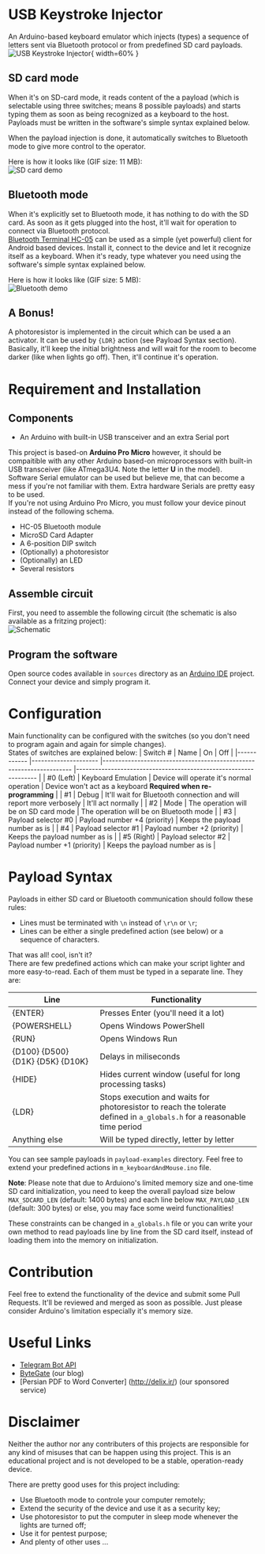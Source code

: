 # USB Keystroke Injector
An Arduino-based keyboard emulator which injects (types) a sequence of letters sent via Bluetooth protocol or from predefined SD card payloads.  
![USB Keystroke Injector](assets/USB-Keystroke-Injector.png){ width=60% }

## SD card mode
When it's on SD-card mode, it reads content of the a payload (which is selectable using three switches; means 8 possible payloads) and starts typing them as soon as being recognized as a keyboard to the host.
Payloads must be written in the software's simple syntax explained below.

When the payload injection is done, it automatically switches to Bluetooth mode to give more control to the operator.

Here is how it looks like (GIF size: 11 MB):  
![SD card demo](assets/sd-card-mode-demo.gif)

## Bluetooth mode
When it's explicitly set to Bluetooth mode, it has nothing to do with the SD card. As soon as it gets plugged into the host, it'll wait for operation to connect via Bluetooth protocol.  
[Bluetooth Terminal HC-05](https://play.google.com/store/apps/details?id=project.bluetoothterminal) can be used as a simple (yet powerful) client for Android based devices. Install it, connect to the device and let it recognize itself as a keyboard. When it's ready, type whatever you need using the software's simple syntax explained below.

Here is how it looks like (GIF size: 5 MB):  
![Bluetooth demo](assets/bluetooth-mode-demo.gif)

## A Bonus!
A photoresistor is implemented in the circuit which can be used a an activator. It can be used by `{LDR}` action (see Payload Syntax section).
Basically, it'll keep the initial brightness and will wait for the room to become darker (like when lights go off). Then, it'll continue it's operation.


# Requirement and Installation

## Components
* An Arduino with built-in USB transceiver and an extra Serial port 


This project is based-on **Arduino Pro Micro** however, it should be compaitible with any other Arduino based-on microprocessors with built-in USB transceiver (like ATmega3U4. Note the letter **U** in the model).  
Software Serial emulator can be used but believe me, that can become a mess if you're not familiar with them. Extra hardware Serials are pretty easy to be used.  
If you're not using Arduino Pro Micro, you must follow your device pinout instead of the following schema.

* HC-05 Bluetooth module
* MicroSD Card Adapter
* A 6-position DIP switch
* (Optionally) a photoresistor
* (Optionally) an LED 
* Several resistors

## Assemble circuit
First, you need to assemble the following circuit (the schematic is also available as a fritzing project):  
![Schematic](schematic/USB-Keystroke-Injector.png)

## Program the software
Open source codes available in `sources` directory as an [Arduino IDE](https://www.arduino.cc/en/Main/Software) project. Connect your device and simply program it.

# Configuration
Main functionality can be configured with the switches (so you don't need to program again and again for simple changes).  
States of switches are explained below:
| Switch #   	| Name                	| On                                                                 	| Off                                                             	|
|------------	|---------------------	|--------------------------------------------------------------------	|-----------------------------------------------------------------	|
| #0 (Left)  	| Keyboard Emulation  	| Device will operate it's normal operation                          	| Device won't act as a keyboard **Required when re-programming** 	|
| #1         	| Debug               	| It'll wait for Bluetooth connection and will report more verbosely 	| It'll act normally                                              	|
| #2         	| Mode                	| The operation will be on SD card mode                              	| The operation will be on Bluetooth mode                         	|
| #3         	| Payload selector #0 	| Payload number +4 (priority)                                       	| Keeps the payload number as is                                  	|
| #4         	| Payload selector #1 	| Payload number +2 (priority)                                       	| Keeps the payload number as is                                  	|
| #5 (Right) 	| Payload selector #2 	| Payload number +1 (priority)                                       	| Keeps the payload number as is                                  	|



# Payload Syntax

Payloads in either SD card or Bluetooth communication should follow these rules:
* Lines must be terminated with `\n` instead of `\r\n` or `\r`;
* Lines can be either a single predefined action (see below) or a sequence of characters.

That was all! cool, isn't it?  
There are few predefined actions which can make your script lighter and more easy-to-read. Each of them must be typed in a separate line. They are:

| Line                             	| Functionality                                                                                                           	|
|----------------------------------	|-------------------------------------------------------------------------------------------------------------------------	|
| {ENTER}                          	| Presses Enter (you'll need it a lot)                                                                                    	|
| {POWERSHELL}                     	| Opens Windows PowerShell                                                                                                	|
| {RUN}                            	| Opens Windows Run                                                                                                       	|
| {D100} {D500} {D1K} {D5K} {D10K} 	| Delays in miliseconds                                                                                                   	|
| {HIDE}                           	| Hides current window (useful for long processing tasks)                                                                 	|
| {LDR}                            	| Stops execution and waits for photoresistor to reach the tolerate defined in `a_globals.h` for a reasonable time period 	|
| Anything else                    	| Will be typed directly, letter by letter                                                                                	|

You can see sample payloads in `payload-examples` directory.
Feel free to extend your predefined actions in `m_keyboardAndMouse.ino` file.


**Note**: Please note that due to Arduiono's limited memory size and one-time SD card initialization, you need to keep the overall payload size below `MAX_SDCARD_LEN` (default: 1400 bytes) and each line below `MAX_PAYLOAD_LEN` (default: 300 bytes) or else, you may face some weird functionalities!

These constraints can be changed in `a_globals.h` file or you can write your own method to read payloads line by line from the SD card itself, instead of loading them into the memory on initialization.

# Contribution
Feel free to extend the functionality of the device and submit some Pull Requests. It'll be reviewed and merged as soon as possible. Just please consider Arduino's limitation especially it's memory size.

# Useful Links
* [Telegram Bot API](https://core.telegram.org/bots/api)
* [ByteGate](https://bytegate.ir/) (our blog)
* [Persian PDF to Word Converter] (http://delix.ir/) (our sponsored service)

# Disclaimer
Neither the author nor any contributers of this projects are responsible for any kind of misuses that can be happen using this project. This is an educational project and is not developed to be a stable, operation-ready device.

There are pretty good uses for this project including:
* Use Bluetooth mode to controle your computer remotely;
* Extend the security of the device and use it as a security key;
* Use photoresistor to put the computer in sleep mode whenever the lights are turned off;
* Use it for pentest purpose;
* And plenty of other uses ...
